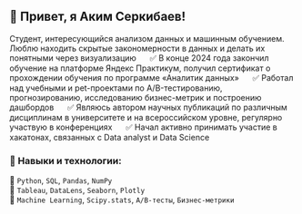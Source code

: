 ## 👋 Привет, я Аким Серкибаев!

Студент, интересующийся анализом данных и машинным обучением. Люблю находить скрытые закономерности в данных и делать их понятными через визуализацию 
&nbsp;&nbsp;&nbsp;&nbsp; ✅ В конце 2024 года закончил обучение на платформе Яндекс Практикум, получил сертификат о прохождении обучения по программе «Аналитик данных» 
&nbsp;&nbsp;&nbsp;&nbsp; ✅ Работал над учебными и pet-проектами по A/B-тестированию, прогнозированию, исследованию бизнес-метрик и построению дашбордов
&nbsp;&nbsp;&nbsp;&nbsp; ✅ Являюсь автором научных публикаций по различным дисциплинам в университете и на всероссийском уровне, регулярно участвую в конференциях
&nbsp;&nbsp;&nbsp;&nbsp; ✅ Начал активно принимать участие в хакатонах, связанных с Data analyst и Data Science

### 🚀 Навыки и технологии:
🔹 `Python`, `SQL`, `Pandas`, `NumPy`  
🔹 `Tableau`, `DataLens`, `Seaborn`, `Plotly`  
🔹 `Machine Learning`, `Scipy.stats`, `A/B-тесты`, `Бизнес-метрики`
